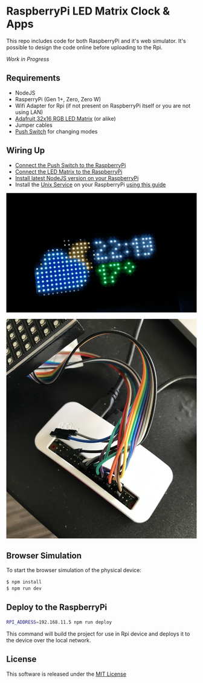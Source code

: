 # RaspberryPi LED Matrix Clock & Apps

This repo includes code for both RaspberryPi and it's web simulator. It's possible to design the code online before uploading to the Rpi.

_Work in Progress_

## Requirements

* NodeJS
* RasperryPi (Gen 1+, Zero, Zero W)
* Wifi Adapter for Rpi (if not present on RaspberryPi itself or you are not using LAN)
* [Adafruit 32x16 RGB LED Matrix](https://www.adafruit.com/product/420) (or alike)
* Jumper cables
* [Push Switch](https://www.amazon.de/Gazechimp-Button-Momentary-Tactile-Touch-Push/dp/B01N6HE3TB/ref=sr_1_1?ie=UTF8&qid=1515073143&sr=8-1&keywords=push+switch) for changing modes

## Wiring Up

* [Connect the Push Switch to the RaspberryPi](http://razzpisampler.oreilly.com/ch07.html)
* [Connect the LED Matrix to the RaspberryPi](https://github.com/hzeller/rpi-rgb-led-matrix/blob/master/wiring.md)
* [Install latest NodeJS version on your RaspberryPi](https://github.com/sdesalas/node-pi-zero)
* Install the [Unix Service](scripts/rpi.service) on your RaspberryPi [using this guide](https://www.digitalocean.com/community/tutorials/how-to-use-systemctl-to-manage-systemd-services-and-units)

![](rpi.gif)

![](rpi.jpg)

## Browser Simulation

To start the browser simulation of the physical device:

```sh
$ npm install
$ npm run dev
```

## Deploy to the RaspberryPi

```sh
RPI_ADDRESS=192.168.11.5 npm run deploy
```

This command will build the project for use in Rpi device and deploys it to the device over the local network.

## License

This software is released under the [MIT License](LICENSE)
